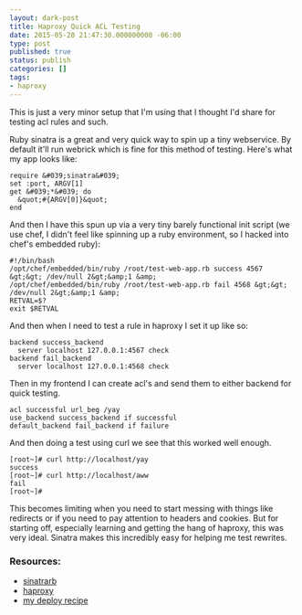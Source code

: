 ```yaml
---
layout: dark-post
title: Haproxy Quick ACL Testing
date: 2015-05-28 21:47:30.000000000 -06:00
type: post
published: true
status: publish
categories: []
tags:
- haproxy
---
```

This is just a very minor setup that I'm using that I thought I'd share for
testing acl rules and such.

Ruby sinatra is a great and very quick way to spin up a tiny webservice. By
default it'll run webrick which is fine for this method of testing.  Here's what
my app looks like:

```
require &#039;sinatra&#039;
set :port, ARGV[1]
get &#039;*&#039; do
  &quot;#{ARGV[0]}&quot;
end
```

And then I have this spun up via a very tiny barely functional init script (we<br />
use chef, I didn't feel like spinning up a ruby environment, so I hacked into<br />
chef's embedded ruby):

```
#!/bin/bash
/opt/chef/embedded/bin/ruby /root/test-web-app.rb success 4567 &gt;&gt; /dev/null 2&gt;&amp;1 &amp;
/opt/chef/embedded/bin/ruby /root/test-web-app.rb fail 4568 &gt;&gt; /dev/null 2&gt;&amp;1 &amp;
RETVAL=$?
exit $RETVAL
```

And then when I need to test a rule in haproxy I set it up like so:

```
backend success_backend
  server localhost 127.0.0.1:4567 check
backend fail_backend
  server localhost 127.0.0.1:4568 check
```

Then in my frontend I can create acl's and send them to either backend for quick testing.

```
acl successful url_beg /yay
use_backend success_backend if successful
default_backend fail_backend if failure
```

And then doing a test using curl we see that this worked well enough.

```
[root~]# curl http://localhost/yay
success
[root~]# curl http://localhost/aww
fail
[root~]#
```

This becomes limiting when you need to start messing with things like redirects
or if you need to pay attention to headers and cookies.  But for starting off,
especially learning and getting the hang of haproxy, this was very ideal.
Sinatra makes this incredibly easy for helping me test rewrites.

### Resources:
* [sinatrarb](http://www.sinatrarb.com)
* [haproxy](http://www.haproxy.org)
* [my deploy recipe](https://gist.github.com/jtslear/c731c1a591c73d9ad339)
